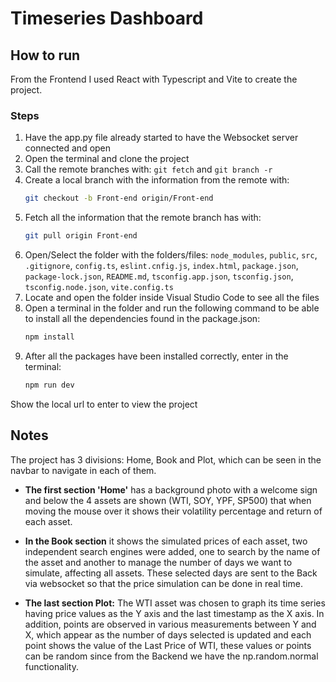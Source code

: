 # Timeseries Dashboard

## How to run

From the Frontend I used React with Typescript and Vite to create the project.

### Steps

1. Have the app.py file already started to have the Websocket server connected and open
2. Open the terminal and clone the project
3. Call the remote branches with: `git fetch` and `git branch -r`
4. Create a local branch with the information from the remote with: 
   ```bash
   git checkout -b Front-end origin/Front-end 
5. Fetch all the information that the remote branch has with: 
   ```bash
   git pull origin Front-end
6. Open/Select the folder with the folders/files: `node_modules`, `public`, `src`, `.gitignore`, `config.ts`, `eslint.cnfig.js`, `index.html`, `package.json`, `package-lock.json`, `README.md`, `tsconfig.app.json`, `tsconfig.json`, `tsconfig.node.json`, `vite.config.ts`
7. Locate and open the folder inside Visual Studio Code to see all the files
8. Open a terminal in the folder and run the following command to be able to install all the dependencies found in the package.json: 
   ```bash
   npm install

9. After all the packages have been installed correctly, enter in the terminal:
   ```bash
   npm run dev

Show the local url to enter to view the project

## Notes

The project has 3 divisions: Home, Book and Plot, which can be seen in the navbar to navigate in each of them.

- **The first section 'Home'** has a background photo with a welcome sign and below the 4 assets are shown (WTI, SOY, YPF, SP500) that when moving the mouse over it shows their volatility percentage and return of each asset.

- **In the Book section** it shows the simulated prices of each asset, two independent search engines were added, one to search by the name of the asset and another to manage the number of days we want to simulate, affecting all assets. These selected days are sent to the Back via websocket so that the price simulation can be done in real time.

- **The last section Plot:** The WTI asset was chosen to graph its time series having price values ​​as the Y axis and the last timestamp as the X axis. In addition, points are observed in various measurements between Y and X, which appear as the number of days selected is updated and each point shows the value of the Last Price of WTI, these values ​​or points can be random since from the Backend we have the np.random.normal functionality.